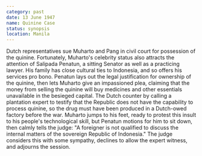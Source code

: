 ```yaml
---
category: past
date: 13 June 1947
name: Quinine Case
status: synopsis
location: Manila
---
```

Dutch representatives  sue Muharto and Pang in
civil court for possession of the quinine. Fortunately, Muharto's
celebrity status also attracts the attention of Salipada Penatun, a
sitting Senator as well as a practicing lawyer. His family has close
cultural ties to Indonesia, and so offers his services pro bono. Penatun lays out the legal
justification for ownership of the quinine, then lets Muharto give an
impassioned plea, claiming that the money from selling the quinine will
buy medicines and other essentials unavailable in the besieged capital.
The Dutch counter by calling a plantation expert to testify that the
Republic does not have the capability to process quinine, so the drug
must have been produced in a Dutch-owed factory before the war. Muharto
jumps to his feet, ready to protest this insult to his people's
technological skill, but Penatun motions for him to sit down, then
calmly tells the judge: "A foreigner is not qualified to discuss the
internal matters of the sovereign Republic of Indonesia." The judge
considers this with some sympathy, declines to allow the expert witness,
and adjourns the session.
